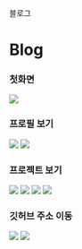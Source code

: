 블로그
<h1>Blog</h1>
<h3>첫화면</h3>
<img src="https://user-images.githubusercontent.com/69619672/99228538-18876600-2830-11eb-8e48-180f2ba18edf.PNG"/>

<h3>프로필 보기</h3>
<img src="https://user-images.githubusercontent.com/69619672/99228522-14f3df00-2830-11eb-8d33-ce6e5a108aa1.png"/>
<img src="https://user-images.githubusercontent.com/69619672/99228540-191ffc80-2830-11eb-8e37-9da64e77e132.PNG"/>

<h3>프로젝트 보기</h3>
<img src="https://user-images.githubusercontent.com/69619672/99228529-16250c00-2830-11eb-9694-ce3c288c07be.png"/>
<img src="https://user-images.githubusercontent.com/69619672/99228544-191ffc80-2830-11eb-976f-ae9c551009d4.PNG"/>
<img src="https://user-images.githubusercontent.com/69619672/99228547-1a512980-2830-11eb-94c3-6d7a867a1375.PNG"/>
<img src="https://user-images.githubusercontent.com/69619672/99228536-17eecf80-2830-11eb-8ea2-bcd914d5b425.PNG"/>



<h3>깃허브 주소 이동</h3>
<img src="https://user-images.githubusercontent.com/69619672/99228533-17563900-2830-11eb-87e8-3ba4fda971e2.png"/>
<img src="https://user-images.githubusercontent.com/69619672/99228545-19b89300-2830-11eb-92e4-d77b3ad04721.PNG"/>


